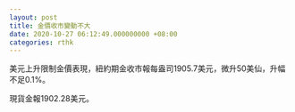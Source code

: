 ```yaml
---
layout: post
title: 金價收市變動不大
date: 2020-10-27 06:12:49.000000000 +08:00
categories: rthk
---
```


美元上升限制金價表現，紐約期金收市報每盎司1905.7美元，微升50美仙，升幅不足0.1%。

現貨金報1902.28美元。
